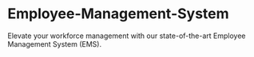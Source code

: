 # Employee-Management-System
Elevate your workforce management with our state-of-the-art Employee Management System (EMS). 
